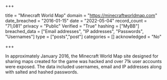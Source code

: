 +++

title = "Minecraft World Map"
domain = "https://minecraftworldmap.com"
date_breached = "2016-01-15"
date = "2022-05-04"
record_count = "71,081"
privacy = "Public"
Verified = "True"
hashing = ["MyBB"]
breached_data = ["Email addresses", "IP addresses", "Passwords", "Usernames"]
type = ["posts","post"]
categories = []
acknowledged = "No"


+++


In approximately January 2016, the Minecraft World Map site designed for sharing maps created for the game was hacked and over 71k user accounts were exposed. The data included usernames, email and IP addresses along with salted and hashed passwords.

